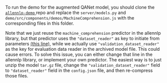 To run the demo for the augmented QANet model,
 you should clone the [`allennlp-demo` ](https://github.com/allenai/allennlp-demo) repo
 and replace the `server/models.py` and `demo/src/components/demos/MachineComprehension.js` 
 with the corresponding files in this folder.
 
Note that we just reuse the `machine_comprehension` predictor in the allennlp library, 
 but that predictor uses the `"dataset_reader"` as key to initiate from parameters 
 [(this line)](https://github.com/allenai/allennlp/blob/39413f220f2e682001299f8975a38f2221fac840/allennlp/predictors/predictor.py#L126),
 while we actually use `"validation_dataset_reader"` as the key for evaluation data reader in the archived model file. This could cause 
 errors. To solve this issue, you can either change that line in the allennlp library, or implement your own predictor. The easiest way 
 is to just unzip the model `tar.gz` file, change the `"validation_dataset_reader"` field to `"dataset_reader"` field in the 
 `config.json` file, and then re-compress those files.